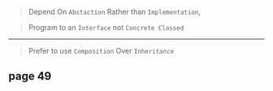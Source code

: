 > Depend On `Abstaction` Rather than `Implementation`,

> Program to an `Interface` not `Concrete Classed`

---------

> Prefer to use `Composition` Over `Inheritance`

## page 49

